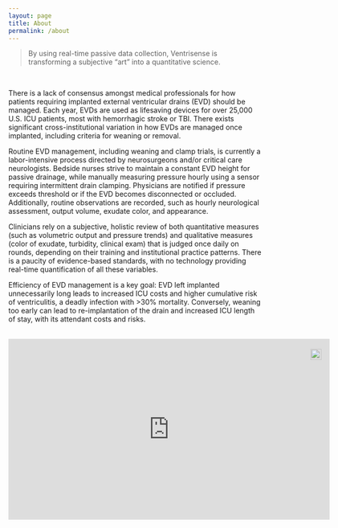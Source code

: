 ```yaml
---
layout: page
title: About
permalink: /about
---
```


> By using real-time passive data collection, Ventrisense is transforming a
> subjective “art” into a quantitative science.

<br>

There is a lack of consensus amongst medical professionals for how patients
requiring implanted external ventricular drains (EVD) should be managed. Each
year, EVDs are used as lifesaving devices for over 25,000 U.S. ICU patients,
most with hemorrhagic stroke or TBI. There exists significant
cross-institutional variation in how EVDs are managed once implanted, including
criteria for weaning or removal.

Routine EVD management, including weaning and clamp trials, is currently a
labor-intensive process directed by neurosurgeons and/or critical care
neurologists. Bedside nurses strive to maintain a constant EVD height for
passive drainage, while manually measuring pressure hourly using a sensor
requiring intermittent drain clamping. Physicians are notified if pressure
exceeds threshold or if the EVD becomes disconnected or occluded. Additionally,
routine observations are recorded, such as hourly neurological assessment,
output volume, exudate color, and appearance.

Clinicians rely on a subjective, holistic review of both quantitative measures
(such as volumetric output and pressure trends) and qualitative measures (color
of exudate, turbidity, clinical exam) that is judged once daily on rounds,
depending on their training and institutional practice patterns. There is a
paucity of evidence-based standards, with no technology providing real-time
quantification of all these variables.

Efficiency of EVD management is a key goal: EVD left implanted unnecessarily
long leads to increased ICU costs and higher cumulative risk of ventriculitis, a
deadly infection with >30% mortality. Conversely, weaning too early can lead to
re-implantation of the drain and increased ICU length of stay, with its
attendant costs and risks.

<br>

<div style="margin:auto;position:relative;width:fit-content;height:fit-content;">
            <a style="position:absolute;top:20px;right:1rem;opacity:0.8;" href="https://clipchamp.com/watch/qfEjOhstPNj?utm_source=embed&utm_medium=embed&utm_campaign=watch">
                <img style="height:22px;" src="https://clipchamp.com/e.svg" alt="Made with Clipchamp" />
            </a>
            <iframe allow="autoplay;" allowfullscreen style="border:none" src="https://clipchamp.com/watch/qfEjOhstPNj/embed" width="640" height="360"></iframe>
          </div>
